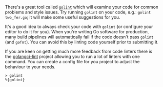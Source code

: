 There's a great tool called [`golint`](https://github.com/golang/lint) which will examine your code for common problems and style issues. Try running `golint` on your code, e.g.: `golint two_fer.go`; it will make some useful suggestions for you.

It's a good idea to always check your code with `golint` (or configure your editor to do it for you). When you're writing Go software for production, many build pipelines will automatically fail if the code doesn't pass `golint` (and `gofmt`). You can avoid this by linting code yourself prior to submitting it.
    
If you are keen on getting much more feedback from code linters there is the [golangci-lint](https://github.com/golangci/golangci-lint) 
project allowing you to run a lot of linters with one command. You can create a config file for you project to adjust the behaviour to your needs.

```
> golint
%{golint}
```
